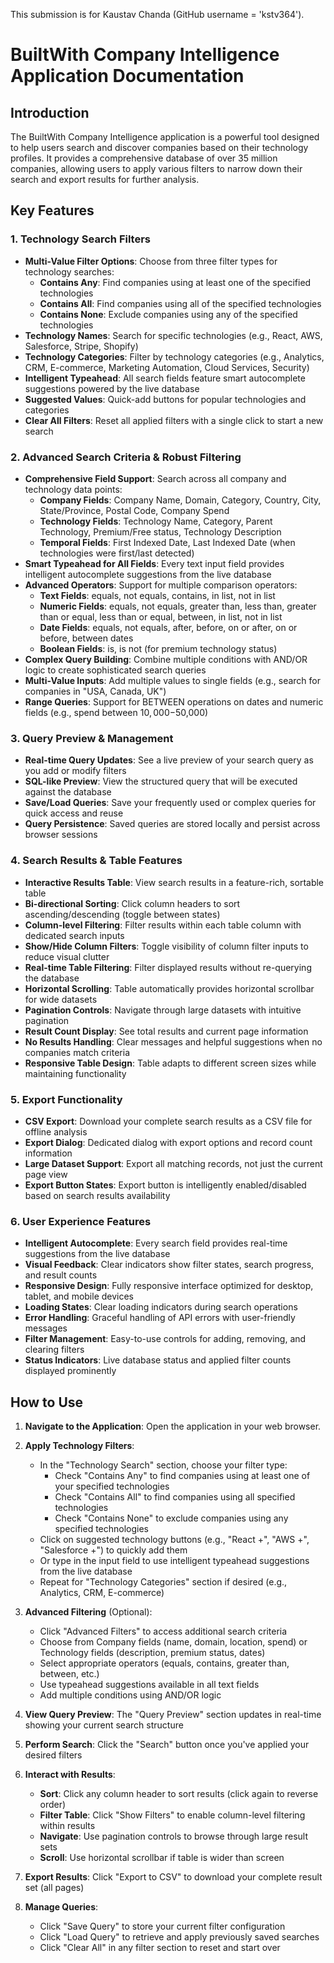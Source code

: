 This submission is for Kaustav Chanda (GitHub username = 'kstv364').

# BuiltWith Company Intelligence Application Documentation

## Introduction

The BuiltWith Company Intelligence application is a powerful tool designed to help users search and discover companies based on their technology profiles. It provides a comprehensive database of over 35 million companies, allowing users to apply various filters to narrow down their search and export results for further analysis.

## Key Features

### 1. Technology Search Filters
- **Multi-Value Filter Options**: Choose from three filter types for technology searches:
  - **Contains Any**: Find companies using at least one of the specified technologies
  - **Contains All**: Find companies using all of the specified technologies  
  - **Contains None**: Exclude companies using any of the specified technologies
- **Technology Names**: Search for specific technologies (e.g., React, AWS, Salesforce, Stripe, Shopify)
- **Technology Categories**: Filter by technology categories (e.g., Analytics, CRM, E-commerce, Marketing Automation, Cloud Services, Security)
- **Intelligent Typeahead**: All search fields feature smart autocomplete suggestions powered by the live database
- **Suggested Values**: Quick-add buttons for popular technologies and categories
- **Clear All Filters**: Reset all applied filters with a single click to start a new search

### 2. Advanced Search Criteria & Robust Filtering
- **Comprehensive Field Support**: Search across all company and technology data points:
  - **Company Fields**: Company Name, Domain, Category, Country, City, State/Province, Postal Code, Company Spend
  - **Technology Fields**: Technology Name, Category, Parent Technology, Premium/Free status, Technology Description  
  - **Temporal Fields**: First Indexed Date, Last Indexed Date (when technologies were first/last detected)
- **Smart Typeahead for All Fields**: Every text input field provides intelligent autocomplete suggestions from the live database
- **Advanced Operators**: Support for multiple comparison operators:
  - **Text Fields**: equals, not equals, contains, in list, not in list
  - **Numeric Fields**: equals, not equals, greater than, less than, greater than or equal, less than or equal, between, in list, not in list
  - **Date Fields**: equals, not equals, after, before, on or after, on or before, between dates
  - **Boolean Fields**: is, is not (for premium technology status)
- **Complex Query Building**: Combine multiple conditions with AND/OR logic to create sophisticated search queries
- **Multi-Value Inputs**: Add multiple values to single fields (e.g., search for companies in "USA, Canada, UK")
- **Range Queries**: Support for BETWEEN operations on dates and numeric fields (e.g., spend between $10,000-$50,000)

### 3. Query Preview & Management
- **Real-time Query Updates**: See a live preview of your search query as you add or modify filters
- **SQL-like Preview**: View the structured query that will be executed against the database
- **Save/Load Queries**: Save your frequently used or complex queries for quick access and reuse
- **Query Persistence**: Saved queries are stored locally and persist across browser sessions

### 4. Search Results & Table Features
- **Interactive Results Table**: View search results in a feature-rich, sortable table
- **Bi-directional Sorting**: Click column headers to sort ascending/descending (toggle between states)
- **Column-level Filtering**: Filter results within each table column with dedicated search inputs
- **Show/Hide Column Filters**: Toggle visibility of column filter inputs to reduce visual clutter
- **Real-time Table Filtering**: Filter displayed results without re-querying the database
- **Horizontal Scrolling**: Table automatically provides horizontal scrollbar for wide datasets
- **Pagination Controls**: Navigate through large datasets with intuitive pagination
- **Result Count Display**: See total results and current page information
- **No Results Handling**: Clear messages and helpful suggestions when no companies match criteria
- **Responsive Table Design**: Table adapts to different screen sizes while maintaining functionality

### 5. Export Functionality
- **CSV Export**: Download your complete search results as a CSV file for offline analysis
- **Export Dialog**: Dedicated dialog with export options and record count information
- **Large Dataset Support**: Export all matching records, not just the current page view
- **Export Button States**: Export button is intelligently enabled/disabled based on search results availability

### 6. User Experience Features
- **Intelligent Autocomplete**: Every search field provides real-time suggestions from the live database
- **Visual Feedback**: Clear indicators show filter states, search progress, and result counts
- **Responsive Design**: Fully responsive interface optimized for desktop, tablet, and mobile devices
- **Loading States**: Clear loading indicators during search operations
- **Error Handling**: Graceful handling of API errors with user-friendly messages
- **Filter Management**: Easy-to-use controls for adding, removing, and clearing filters
- **Status Indicators**: Live database status and applied filter counts displayed prominently

## How to Use

1.  **Navigate to the Application**: Open the application in your web browser.

2.  **Apply Technology Filters**:
    *   In the "Technology Search" section, choose your filter type:
        - Check "Contains Any" to find companies using at least one of your specified technologies
        - Check "Contains All" to find companies using all specified technologies  
        - Check "Contains None" to exclude companies using any specified technologies
    *   Click on suggested technology buttons (e.g., "React +", "AWS +", "Salesforce +") to quickly add them
    *   Or type in the input field to use intelligent typeahead suggestions from the live database
    *   Repeat for "Technology Categories" section if desired (e.g., Analytics, CRM, E-commerce)

3.  **Advanced Filtering** (Optional):
    *   Click "Advanced Filters" to access additional search criteria
    *   Choose from Company fields (name, domain, location, spend) or Technology fields (description, premium status, dates)
    *   Select appropriate operators (equals, contains, greater than, between, etc.)
    *   Use typeahead suggestions available in all text fields
    *   Add multiple conditions using AND/OR logic

4.  **View Query Preview**: The "Query Preview" section updates in real-time showing your current search structure

5.  **Perform Search**: Click the "Search" button once you've applied your desired filters

6.  **Interact with Results**:
    *   **Sort**: Click any column header to sort results (click again to reverse order)
    *   **Filter Table**: Click "Show Filters" to enable column-level filtering within results
    *   **Navigate**: Use pagination controls to browse through large result sets
    *   **Scroll**: Use horizontal scrollbar if table is wider than screen

7.  **Export Results**: Click "Export to CSV" to download your complete result set (all pages)

8.  **Manage Queries**:
    *   Click "Save Query" to store your current filter configuration
    *   Click "Load Query" to retrieve and apply previously saved searches
    *   Click "Clear All" in any filter section to reset and start over
